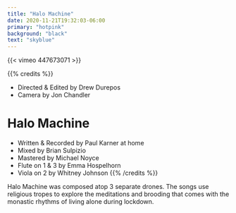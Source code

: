 ```yaml
---
title: "Halo Machine"
date: 2020-11-21T19:32:03-06:00
primary: "hotpink"
background: "black"
text: "skyblue"
---
```

{{< vimeo 447673071 >}}

{{% credits  %}}
- Directed & Edited by Drew Durepos
- Camera by Jon Chandler

# Halo Machine

- Written & Recorded by Paul Karner at home
- Mixed by Brian Sulpizio
- Mastered by Michael Noyce
- Flute on 1 & 3 by Emma Hospelhorn
- Viola on 2 by Whitney Johnson
{{% /credits  %}}

Halo Machine was composed atop 3 separate drones. The songs use religious tropes to explore the meditations and brooding that comes with the monastic rhythms of living alone during lockdown.
